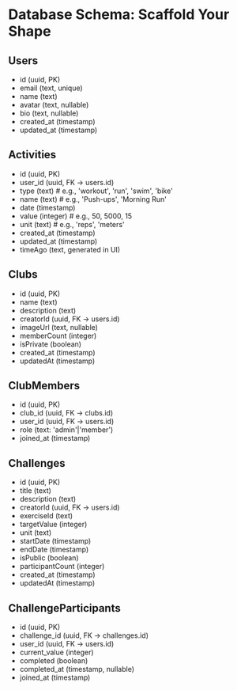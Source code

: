 # Database Schema: Scaffold Your Shape

## Users
- id (uuid, PK)
- email (text, unique)
- name (text)
- avatar (text, nullable)
- bio (text, nullable)
- created_at (timestamp)
- updated_at (timestamp)

## Activities
- id (uuid, PK)
- user_id (uuid, FK -> users.id)
- type (text)  # e.g., 'workout', 'run', 'swim', 'bike'
- name (text)  # e.g., 'Push-ups', 'Morning Run'
- date (timestamp)
- value (integer)  # e.g., 50, 5000, 15
- unit (text)     # e.g., 'reps', 'meters'
- created_at (timestamp)
- updated_at (timestamp)
- timeAgo (text, generated in UI)

## Clubs
- id (uuid, PK)
- name (text)
- description (text)
- creatorId (uuid, FK -> users.id)
- imageUrl (text, nullable)
- memberCount (integer)
- isPrivate (boolean)
- created_at (timestamp)
- updatedAt (timestamp)

## ClubMembers
- id (uuid, PK)
- club_id (uuid, FK -> clubs.id)
- user_id (uuid, FK -> users.id)
- role (text: 'admin'|'member')
- joined_at (timestamp)

## Challenges
- id (uuid, PK)
- title (text)
- description (text)
- creatorId (uuid, FK -> users.id)
- exerciseId (text)
- targetValue (integer)
- unit (text)
- startDate (timestamp)
- endDate (timestamp)
- isPublic (boolean)
- participantCount (integer)
- created_at (timestamp)
- updatedAt (timestamp)

## ChallengeParticipants
- id (uuid, PK)
- challenge_id (uuid, FK -> challenges.id)
- user_id (uuid, FK -> users.id)
- current_value (integer)
- completed (boolean)
- completed_at (timestamp, nullable)
- joined_at (timestamp)
